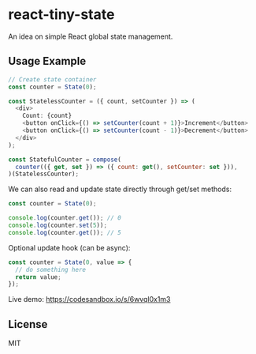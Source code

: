 # react-tiny-state

An idea on simple React global state management.

## Usage Example

```js
// Create state container
const counter = State(0);

const StatelessCounter = ({ count, setCounter }) => (
  <div>
    Count: {count}
    <button onClick={() => setCounter(count + 1)}>Increment</button>
    <button onClick={() => setCounter(count - 1)}>Decrement</button>
  </div>
);

const StatefulCounter = compose(
  counter(({ get, set }) => ({ count: get(), setCounter: set })),
)(StatelessCounter);
```

We can also read and update state directly through get/set methods:

```js
const counter = State(0);

console.log(counter.get()); // 0
console.log(counter.set(5));
console.log(counter.get()); // 5
```

Optional update hook (can be async):

```js
const counter = State(0, value => {
  // do something here
  return value;
});
```

Live demo: https://codesandbox.io/s/6wvql0x1m3

## License

MIT
